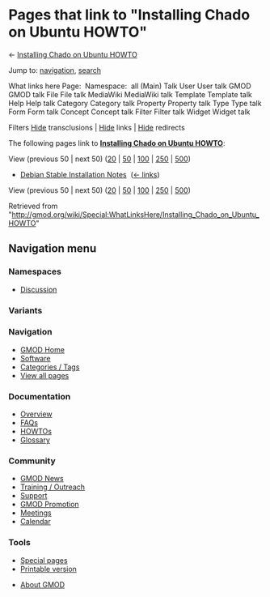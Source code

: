 <div id="mw-page-base" class="noprint">

</div>

<div id="mw-head-base" class="noprint">

</div>

<div id="content" class="mw-body" role="main">

<span id="top"></span>

<div id="mw-js-message" style="display:none;">

</div>



# <span dir="auto">Pages that link to "Installing Chado on Ubuntu HOWTO"</span>

<div id="bodyContent">

<div id="contentSub">

← [Installing Chado on Ubuntu
HOWTO](/wiki/Installing_Chado_on_Ubuntu_HOWTO "Installing Chado on Ubuntu HOWTO")

</div>

<div id="jump-to-nav" class="mw-jump">

Jump to: [navigation](#mw-navigation), [search](#p-search)

</div>

<div id="mw-content-text">

What links here Page:  Namespace:  all (Main) Talk User User talk GMOD
GMOD talk File File talk MediaWiki MediaWiki talk Template Template talk
Help Help talk Category Category talk Property Property talk Type Type
talk Form Form talk Concept Concept talk Filter Filter talk Widget
Widget talk

Filters
[Hide](/mediawiki/index.php?title=Special:WhatLinksHere/Installing_Chado_on_Ubuntu_HOWTO&hidetrans=1 "Special:WhatLinksHere/Installing Chado on Ubuntu HOWTO")
transclusions \|
[Hide](/mediawiki/index.php?title=Special:WhatLinksHere/Installing_Chado_on_Ubuntu_HOWTO&hidelinks=1 "Special:WhatLinksHere/Installing Chado on Ubuntu HOWTO")
links \|
[Hide](/mediawiki/index.php?title=Special:WhatLinksHere/Installing_Chado_on_Ubuntu_HOWTO&hideredirs=1 "Special:WhatLinksHere/Installing Chado on Ubuntu HOWTO")
redirects

The following pages link to **[Installing Chado on Ubuntu
HOWTO](/wiki/Installing_Chado_on_Ubuntu_HOWTO "Installing Chado on Ubuntu HOWTO")**:

View (previous 50 \| next 50)
([20](/mediawiki/index.php?title=Special:WhatLinksHere/Installing_Chado_on_Ubuntu_HOWTO&limit=20 "Special:WhatLinksHere/Installing Chado on Ubuntu HOWTO")
\|
[50](/mediawiki/index.php?title=Special:WhatLinksHere/Installing_Chado_on_Ubuntu_HOWTO&limit=50 "Special:WhatLinksHere/Installing Chado on Ubuntu HOWTO")
\|
[100](/mediawiki/index.php?title=Special:WhatLinksHere/Installing_Chado_on_Ubuntu_HOWTO&limit=100 "Special:WhatLinksHere/Installing Chado on Ubuntu HOWTO")
\|
[250](/mediawiki/index.php?title=Special:WhatLinksHere/Installing_Chado_on_Ubuntu_HOWTO&limit=250 "Special:WhatLinksHere/Installing Chado on Ubuntu HOWTO")
\|
[500](/mediawiki/index.php?title=Special:WhatLinksHere/Installing_Chado_on_Ubuntu_HOWTO&limit=500 "Special:WhatLinksHere/Installing Chado on Ubuntu HOWTO"))

- [Debian Stable Installation
  Notes](/wiki/Debian_Stable_Installation_Notes "Debian Stable Installation Notes")
  ‎ <span class="mw-whatlinkshere-tools">([←
  links](/mediawiki/index.php?title=Special:WhatLinksHere&target=Debian+Stable+Installation+Notes "Special:WhatLinksHere"))</span>

View (previous 50 \| next 50)
([20](/mediawiki/index.php?title=Special:WhatLinksHere/Installing_Chado_on_Ubuntu_HOWTO&limit=20 "Special:WhatLinksHere/Installing Chado on Ubuntu HOWTO")
\|
[50](/mediawiki/index.php?title=Special:WhatLinksHere/Installing_Chado_on_Ubuntu_HOWTO&limit=50 "Special:WhatLinksHere/Installing Chado on Ubuntu HOWTO")
\|
[100](/mediawiki/index.php?title=Special:WhatLinksHere/Installing_Chado_on_Ubuntu_HOWTO&limit=100 "Special:WhatLinksHere/Installing Chado on Ubuntu HOWTO")
\|
[250](/mediawiki/index.php?title=Special:WhatLinksHere/Installing_Chado_on_Ubuntu_HOWTO&limit=250 "Special:WhatLinksHere/Installing Chado on Ubuntu HOWTO")
\|
[500](/mediawiki/index.php?title=Special:WhatLinksHere/Installing_Chado_on_Ubuntu_HOWTO&limit=500 "Special:WhatLinksHere/Installing Chado on Ubuntu HOWTO"))

</div>

<div class="printfooter">

Retrieved from
"<http://gmod.org/wiki/Special:WhatLinksHere/Installing_Chado_on_Ubuntu_HOWTO>"

</div>

<div id="catlinks" class="catlinks catlinks-allhidden">

</div>

<div class="visualClear">

</div>

</div>

</div>

<div id="mw-navigation">

## Navigation menu

<div id="mw-head">



<div id="left-navigation">

<div id="p-namespaces" class="vectorTabs" role="navigation"
aria-labelledby="p-namespaces-label">

### Namespaces


- <span id="ca-talk"><a
  href="/mediawiki/index.php?title=Talk:Installing_Chado_on_Ubuntu_HOWTO&amp;action=edit&amp;redlink=1"
  accesskey="t"
  title="Discussion about the content page [t]">Discussion</a></span>

</div>

<div id="p-variants" class="vectorMenu emptyPortlet" role="navigation"
aria-labelledby="p-variants-label">

### 

### Variants[](#)

<div class="menu">

</div>

</div>

</div>





</div>

</div>

</div>

<div id="mw-panel">

<div id="p-logo" role="banner">

<a href="/wiki/Main_Page"
style="background-image: url(http://gmod.org/images/GMOD-cogs.png);"
title="Visit the main page"></a>

</div>

<div id="p-Navigation" class="portal" role="navigation"
aria-labelledby="p-Navigation-label">

### Navigation

<div class="body">

- <span id="n-GMOD-Home">[GMOD Home](/wiki/Main_Page)</span>
- <span id="n-Software">[Software](/wiki/GMOD_Components)</span>
- <span id="n-Categories-.2F-Tags">[Categories /
  Tags](/wiki/Categories)</span>
- <span id="n-View-all-pages">[View all
  pages](/wiki/Special:AllPages)</span>

</div>

</div>

<div id="p-Documentation" class="portal" role="navigation"
aria-labelledby="p-Documentation-label">

### Documentation

<div class="body">

- <span id="n-Overview">[Overview](/wiki/Overview)</span>
- <span id="n-FAQs">[FAQs](/wiki/Category:FAQ)</span>
- <span id="n-HOWTOs">[HOWTOs](/wiki/Category:HOWTO)</span>
- <span id="n-Glossary">[Glossary](/wiki/Glossary)</span>

</div>

</div>

<div id="p-Community" class="portal" role="navigation"
aria-labelledby="p-Community-label">

### Community

<div class="body">

- <span id="n-GMOD-News">[GMOD News](/wiki/GMOD_News)</span>
- <span id="n-Training-.2F-Outreach">[Training /
  Outreach](/wiki/Training_and_Outreach)</span>
- <span id="n-Support">[Support](/wiki/Support)</span>
- <span id="n-GMOD-Promotion">[GMOD
  Promotion](/wiki/GMOD_Promotion)</span>
- <span id="n-Meetings">[Meetings](/wiki/Meetings)</span>
- <span id="n-Calendar">[Calendar](/wiki/Calendar)</span>

</div>

</div>

<div id="p-tb" class="portal" role="navigation"
aria-labelledby="p-tb-label">

### Tools

<div class="body">

- <span id="t-specialpages"><a href="/wiki/Special:SpecialPages" accesskey="q"
  title="A list of all special pages [q]">Special pages</a></span>
- <span id="t-print"><a
  href="/mediawiki/index.php?title=Special:WhatLinksHere/Installing_Chado_on_Ubuntu_HOWTO&amp;printable=yes"
  rel="alternate" accesskey="p"
  title="Printable version of this page [p]">Printable version</a></span>

</div>

</div>

</div>

</div>

<div id="footer" role="contentinfo">

- <span id="footer-places-about">[About
  GMOD](/wiki/GMOD:About "GMOD:About")</span>

<!-- -->






</div>
